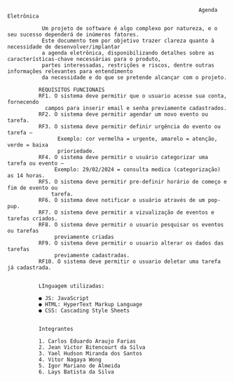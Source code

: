                                                                  Agenda Eletrônica

               Um projeto de software é algo complexo por natureza, e o seu sucesso dependerá de inúmeros fatores.
               Este documento tem por objetivo trazer clareza quanto à necessidade de desenvolver/implantar
               a agenda eletrônica, disponibilizando detalhes sobre as características-chave necessárias para o produto, 
               partes interessadas, restrições e riscos, dentre outras informações relevantes para entendimento
               da necessidade e do que se pretende alcançar com o projeto.

              REQUISITOS FUNCIONAIS
              RF1. O sistema deve permitir que o usuario acesse sua conta, fornecendo
                campos para inserir email e senha previamente cadastrados.
              RF2. O sistema deve permitir agendar um novo evento ou tarefa.
              RF3. O sistema deve permitir definir urgência do evento ou tarefa – 
                    Exemplo: cor vermelha = urgente, amarelo = atenção, verde = baixa
                    prioriedade.
              RF4. O sistema deve permitir o usuário categorizar uma tarefa ou evento –
                   Exemplo: 29/02/2024 = consulta medica (categorização) as 14 horas.
              RF5. O sistema deve permitir pre-definir horário de começo e fim de evento ou
                  tarefa.
              RF6. O sistema deve notificar o usuário através de um pop-pup.
              RF7. O sistema deve permitir a vizualização de eventos e tarefas criados.
              RF8. O sistema deve permitir o usuario pesquisar os eventos ou tarefas
                   previamente criadas
              RF9. O sistema deve permitir o usuario alterar os dados das tarefas
                   previamente cadastradas.
              RF10. O sistema deve permitir o usuario deletar uma tarefa já cadastrada.


              LInguagem utilizadas:

              ●	JS: JavaScript
              ●	HTML: HyperText Markup Language
              ●	CSS: Cascading Style Sheets


              Integrantes
              
              1. Carlos Eduardo Araujo Farias
              2. Jean Victor Bitencourt da Silva
              3. Yael Hudson Miranda dos Santos
              4. Vitor Nagaya Wong
              5. Igor Mariano de Almeida
              6. Lays Batista da Silva
              
